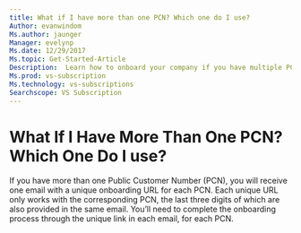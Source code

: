 ```yaml
---
title: What if I have more than one PCN? Which one do I use?
Author: evanwindom
Ms.author: jaunger
Manager: evelynp
Ms.date: 12/29/2017
Ms.topic: Get-Started-Article
Description:  Learn how to onboard your company if you have multiple PCNs.  
Ms.prod: vs-subscription
Ms.technology: vs-subscriptions
Searchscope: VS Subscription
---
```


# What If I Have More Than One PCN? Which One Do I use?

If you have more than one Public Customer Number (PCN), you will receive one email with a unique onboarding URL for each PCN. Each unique URL only works with the corresponding PCN, the last three digits of which are also provided in the same email. You’ll need to complete the onboarding process through the unique link in each email, for each PCN. 